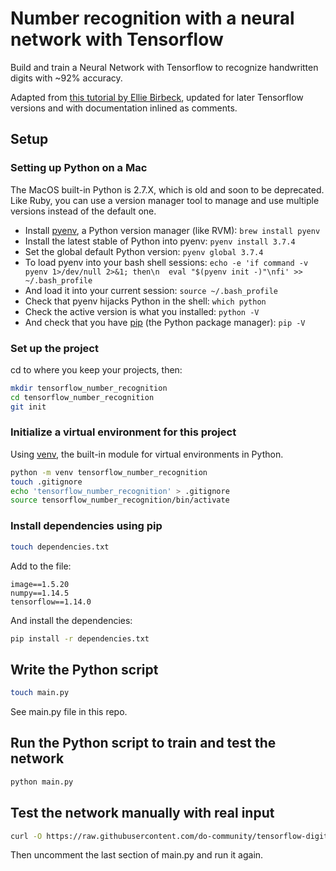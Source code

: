 # Number recognition with a neural network with Tensorflow

Build and train a Neural Network with Tensorflow to recognize handwritten digits with ~92% accuracy.

Adapted from [this tutorial by Ellie Birbeck](https://www.digitalocean.com/community/tutorials/how-to-build-a-neural-network-to-recognize-handwritten-digits-with-tensorflow), updated for later Tensorflow versions and with documentation inlined as comments.

## Setup

### Setting up Python on a Mac

The MacOS built-in Python is 2.7.X, which is old and soon to be deprecated. Like Ruby, you can use a version manager tool to manage and use multiple versions instead of the default one.

* Install [pyenv](https://github.com/pyenv/pyenv), a Python version manager (like RVM): `brew install pyenv`
* Install the latest stable of Python into pyenv: `pyenv install 3.7.4`
* Set the global default Python version: `pyenv global 3.7.4`
* To load pyenv into your bash shell sessions: `echo -e 'if command -v pyenv 1>/dev/null 2>&1; then\n  eval "$(pyenv init -)"\nfi' >> ~/.bash_profile`
* And load it into your current session: `source ~/.bash_profile`
* Check that pyenv hijacks Python in the shell: `which python`
* Check the active version is what you installed: `python -V`
* And check that you have [pip](https://pypi.org/project/pip/) (the Python package manager): `pip -V`

### Set up the project

cd to where you keep your projects, then:

```bash
mkdir tensorflow_number_recognition
cd tensorflow_number_recognition
git init
```

### Initialize a virtual environment for this project

Using [venv](https://docs.python.org/3/library/venv.html), the built-in module for virtual environments in Python.

```bash
python -m venv tensorflow_number_recognition
touch .gitignore
echo 'tensorflow_number_recognition' > .gitignore
source tensorflow_number_recognition/bin/activate
```

### Install dependencies using pip

```bash
touch dependencies.txt
```

Add to the file:

```
image==1.5.20
numpy==1.14.5
tensorflow==1.14.0
```

And install the dependencies:

```bash
pip install -r dependencies.txt
```


## Write the Python script

```bash
touch main.py
```

See main.py file in this repo.

## Run the Python script to train and test the network

```bash
python main.py
```

## Test the network manually with real input

```bash
curl -O https://raw.githubusercontent.com/do-community/tensorflow-digit-recognition/master/test_img.png
```

Then uncomment the last section of main.py and run it again.
